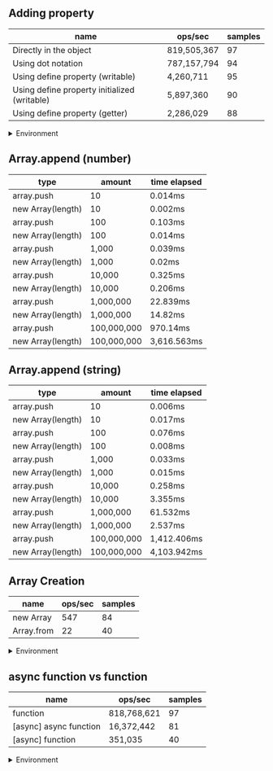 ## Adding property

|name|ops/sec|samples|
|-|-|-|
|Directly in the object|819,505,367|97|
|Using dot notation|787,157,794|94|
|Using define property (writable)|4,260,711|95|
|Using define property initialized (writable)|5,897,360|90|
|Using define property (getter)|2,286,029|88|


<details>
<summary>Environment</summary>

* __Machine:__ linux x64 | 4 vCPUs | 15.6GB Mem
* __Run:__ Tue Mar 12 2024 18:19:58 GMT+0000 (Coordinated Universal Time)
</details>

<!--
{"environment":{"platform":"linux","arch":"x64","cpus":4,"totalMemory":15.606491088867188},"benchmarks":[{"name":"Directly in the object","opsSec":819505367.0324596,"samples":6},{"name":"Using dot notation","opsSec":787157793.5177962,"samples":8},{"name":"Using define property (writable)","opsSec":4260711.370325327,"samples":5},{"name":"Using define property initialized (writable)","opsSec":5897360.34853542,"samples":5},{"name":"Using define property (getter)","opsSec":2286029.163858436,"samples":3}]}-->

## Array.append (number)

|type|amount|time elapsed|
|-|-|-|
array.push|10|0.014ms
new Array(length)|10|0.002ms
array.push|100|0.103ms
new Array(length)|100|0.014ms
array.push|1,000|0.039ms
new Array(length)|1,000|0.02ms
array.push|10,000|0.325ms
new Array(length)|10,000|0.206ms
array.push|1,000,000|22.839ms
new Array(length)|1,000,000|14.82ms
array.push|100,000,000|970.14ms
new Array(length)|100,000,000|3,616.563ms
## Array.append (string)

|type|amount|time elapsed|
|-|-|-|
array.push|10|0.006ms
new Array(length)|10|0.017ms
array.push|100|0.076ms
new Array(length)|100|0.008ms
array.push|1,000|0.033ms
new Array(length)|1,000|0.015ms
array.push|10,000|0.258ms
new Array(length)|10,000|3.355ms
array.push|1,000,000|61.532ms
new Array(length)|1,000,000|2.537ms
array.push|100,000,000|1,412.406ms
new Array(length)|100,000,000|4,103.942ms

## Array Creation

|name|ops/sec|samples|
|-|-|-|
|new Array|547|84|
|Array.from|22|40|


<details>
<summary>Environment</summary>

* __Machine:__ linux x64 | 4 vCPUs | 15.6GB Mem
* __Run:__ Tue Mar 12 2024 18:25:15 GMT+0000 (Coordinated Universal Time)
</details>

<!--
{"environment":{"platform":"linux","arch":"x64","cpus":4,"totalMemory":15.606491088867188},"benchmarks":[{"name":"new Array","opsSec":547.3554196973566,"samples":3},{"name":"Array.from","opsSec":21.556509508824515,"samples":2}]}-->

## async function vs function

|name|ops/sec|samples|
|-|-|-|
|function|818,768,621|97|
|[async] async function|16,372,442|81|
|[async] function|351,035|40|


<details>
<summary>Environment</summary>

* __Machine:__ linux x64 | 4 vCPUs | 15.6GB Mem
* __Run:__ Tue Mar 12 2024 18:26:28 GMT+0000 (Coordinated Universal Time)
</details>

<!--
{"environment":{"platform":"linux","arch":"x64","cpus":4,"totalMemory":15.606491088867188},"benchmarks":[{"name":"function","opsSec":818768620.9984884,"samples":6},{"name":"[async] async function","opsSec":16372442.308637679,"samples":7},{"name":"[async] function","opsSec":351035.24399498705,"samples":3}]}-->
